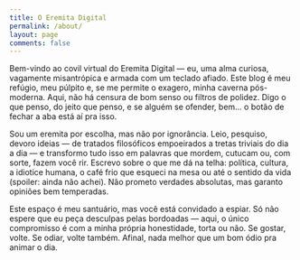 ```yaml
---
title: O Eremita Digital
permalink: /about/
layout: page
comments: false
---
```


Bem-vindo ao covil virtual do Eremita Digital — eu, uma alma curiosa, vagamente misantrópica e armada com um teclado afiado. Este blog é meu refúgio, meu púlpito e, se me permite o exagero, minha caverna pós-moderna. Aqui, não há censura de bom senso ou filtros de polidez. Digo o que penso, do jeito que penso, e se alguém se ofender, bem... o botão de fechar a aba está aí pra isso.

Sou um eremita por escolha, mas não por ignorância. Leio, pesquiso, devoro ideias — de tratados filosóficos empoeirados a tretas triviais do dia a dia — e transformo tudo isso em palavras que mordem, cutucam ou, com sorte, fazem você rir. Escrevo sobre o que me dá na telha: política, cultura, a idiotice humana, o café frio que esqueci na mesa ou até o sentido da vida (spoiler: ainda não achei). Não prometo verdades absolutas, mas garanto opiniões bem temperadas.

Este espaço é meu santuário, mas você está convidado a espiar. Só não espere que eu peça desculpas pelas bordoadas — aqui, o único compromisso é com a minha própria honestidade, torta ou não. Se gostar, volte. Se odiar, volte também. Afinal, nada melhor que um bom ódio pra animar o dia.
